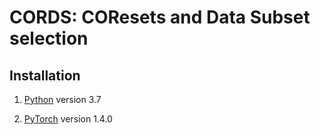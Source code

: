# CORDS: COResets and Data Subset selection

## Installation

1. [Python](https://www.python.org/) version 3.7

2. [PyTorch](https://pytorch.org/) version 1.4.0